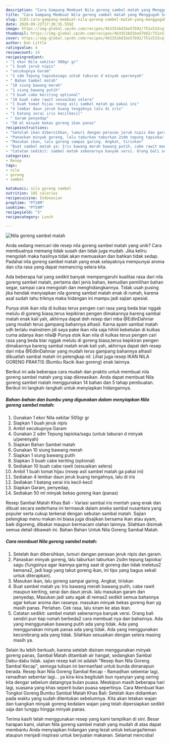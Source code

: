 ```yaml
---
description: "Cara Gampang Membuat Nila goreng sambel matah yang Menggugah Selera"
title: "Cara Gampang Membuat Nila goreng sambel matah yang Menggugah Selera"
slug: 3183-cara-gampang-membuat-nila-goreng-sambel-matah-yang-menggugah-selera
date: 2020-09-22T17:38:35.559Z
image: https://img-global.cpcdn.com/recipes/4b33516d1be57b92/751x532cq70/nila-goreng-sambel-matah-foto-resep-utama.jpg
thumbnail: https://img-global.cpcdn.com/recipes/4b33516d1be57b92/751x532cq70/nila-goreng-sambel-matah-foto-resep-utama.jpg
cover: https://img-global.cpcdn.com/recipes/4b33516d1be57b92/751x532cq70/nila-goreng-sambel-matah-foto-resep-utama.jpg
author: Don Little
ratingvalue: 4
reviewcount: 14
recipeingredient:
- "1 ekor Nila sekitar 500gr gr"
- "1 buah jeruk nipis"
- "secukupnya Garam"
- "2 sdm Tepung tapiokasagu untuk taburan d minyak uperenyah"
- " Bahan Sambel matah"
- "10 siung bawang merah"
- "1 siung bawang putih"
- "3 buah cabe keriting optional"
- "10 buah cabe rawit sesuaikan selera"
- "1 buah tomat hijau resep asli sambel matah ga pakai ini"
- "4 lembar daun jeruk buang tengahnya lalu di iris"
- "1 batang serai iris kecilkecil"
- " Garam penyedap"
- "50 ml minyak bekas goreng ikan panas"
recipeinstructions:
- "Setelah ikan dibersihkan, lumuri dengan perasan jeruk nipis dan garam."
- "Panaskan minyak goreng, lalu taburkan taburkan 2sdm tepung tapioka/ sagu (fungsinya agar ikannya garing saat di goreng dan tidak meletus2 kemana2, jadi bagi yang takut goreng ikan, ini tips yang bagus sekali untuk diterapkan)."
- "Masukan ikan, lalu goreng sampai garing. Angkat, tiriskan"
- "Buat sambel matah ya: Iris bawang merah bawang putih, cabe rawit maupun keriting, serai dan daun jeruk. lalu masukan garam dan penyedap, Masukan jadi satu agak di remas2 sedikit semua bahannya agar keluar aroma dan rasanya. masukan minyak bekas goreng ikan yg masih panas. Perlahan. Cek rasa, lalu siram ke atas ikan."
- "Catatan sedikit: sambel matah sebenarnya banyak versi. Orang bali sendiri pun tiap rumah berbeda2 cara membuat nya dan bahannya. Ada yang menggunakan bawang putih ada yang tidak. Ada yang menggunakan minyak panas ada yang tidak. Ada yang menggunakan kecombrang ada yang tidak. Silahkan sesuaikan dengan selera masing masih ya."
categories:
- Resep
tags:
- nila
- goreng
- sambel

katakunci: nila goreng sambel 
nutrition: 185 calories
recipecuisine: Indonesian
preptime: "PT10M"
cooktime: "PT59M"
recipeyield: "3"
recipecategory: Lunch

---
```



![Nila goreng sambel matah](https://img-global.cpcdn.com/recipes/4b33516d1be57b92/751x532cq70/nila-goreng-sambel-matah-foto-resep-utama.jpg)

Anda sedang mencari ide resep nila goreng sambel matah yang unik? Cara membuatnya memang tidak susah dan tidak juga mudah. Jika keliru mengolah maka hasilnya tidak akan memuaskan dan bahkan tidak sedap. Padahal nila goreng sambel matah yang enak selayaknya mempunyai aroma dan cita rasa yang dapat memancing selera kita.

Ada beberapa hal yang sedikit banyak mempengaruhi kualitas rasa dari nila goreng sambel matah, pertama dari jenis bahan, kemudian pemilihan bahan segar, sampai cara mengolah dan menghidangkannya. Tidak usah pusing jika hendak menyiapkan nila goreng sambel matah enak di rumah, karena asal sudah tahu triknya maka hidangan ini mampu jadi sajian spesial.

Punya stok ikan nila di kulkas terus pengen cari rasa yang beda biar nggak melulu di goreng biasa,terus kepikiran pengen dimakannya bareng sambal matah enak kali yah, akhirnya dapat deh resep dari mba @EdlinDahniar yang mudah terus gampang bahannya alhasil. Karna ayam sambal matah sdh terlalu mainstrem jdi saya pake ikan nila saja hihiiii kebetulan di kulkas cuma adanya ikan nila😅 Punya stok ikan nila di kulkas terus pengen cari rasa yang beda biar nggak melulu di goreng biasa,terus kepikiran pengen dimakannya bareng sambal matah enak kali yah, akhirnya dapat deh resep dari mba @EdlinDahniar yang mudah terus gampang bahannya alhasil dibuatlah sambal matah ini pelengkap nil. Lihat juga resep IKAN NILA GORENG PRAKTIS (Bumbu Racik ikan goreng) enak lainnya.


Berikut ini ada beberapa cara mudah dan praktis untuk membuat nila goreng sambel matah yang siap dikreasikan. Anda dapat membuat Nila goreng sambel matah menggunakan 14 bahan dan 5 tahap pembuatan. Berikut ini langkah-langkah untuk menyiapkan hidangannya.

<!--inarticleads1-->

##### Bahan-bahan dan bumbu yang digunakan dalam menyiapkan Nila goreng sambel matah:

1. Gunakan 1 ekor Nila sekitar 500gr gr
1. Siapkan 1 buah jeruk nipis
1. Ambil secukupnya Garam
1. Gunakan 2 sdm Tepung tapioka/sagu (untuk taburan d minyak u/perenyah)
1. Siapkan  Bahan Sambel matah
1. Gunakan 10 siung bawang merah
1. Siapkan 1 siung bawang putih
1. Siapkan 3 buah cabe keriting (optional)
1. Sediakan 10 buah cabe rawit (sesuaikan selera)
1. Ambil 1 buah tomat hijau (resep asli sambel matah ga pakai ini)
1. Sediakan 4 lembar daun jeruk buang tengahnya, lalu di iris
1. Sediakan 1 batang serai iris kecil-kecil
1. Siapkan  Garam, penyedap,
1. Sediakan 50 ml minyak bekas goreng ikan (panas)


Resep Sambal Matah Khas Bali - Variasi sambal iris mentah yang enak dan dibuat secara sederhana ini termasuk dalam aneka sambal nusantara yang populer serta cukup terkenal dengan sebutan sambal matah. Sajian pelengkap menu makan ini biasa juga disajikan bersama ikan atau ayam, baik digoreng, dibakar maupun bermacam olahan lainnya. Silahkan disimak semua detail dibawah ini. Bahan Bahan Untuk Nila Goreng Sambal Matah. 

<!--inarticleads2-->

##### Cara membuat Nila goreng sambel matah:

1. Setelah ikan dibersihkan, lumuri dengan perasan jeruk nipis dan garam.
1. Panaskan minyak goreng, lalu taburkan taburkan 2sdm tepung tapioka/ sagu (fungsinya agar ikannya garing saat di goreng dan tidak meletus2 kemana2, jadi bagi yang takut goreng ikan, ini tips yang bagus sekali untuk diterapkan).
1. Masukan ikan, lalu goreng sampai garing. Angkat, tiriskan
1. Buat sambel matah ya: Iris bawang merah bawang putih, cabe rawit maupun keriting, serai dan daun jeruk. lalu masukan garam dan penyedap, Masukan jadi satu agak di remas2 sedikit semua bahannya agar keluar aroma dan rasanya. masukan minyak bekas goreng ikan yg masih panas. Perlahan. Cek rasa, lalu siram ke atas ikan.
1. Catatan sedikit: sambel matah sebenarnya banyak versi. Orang bali sendiri pun tiap rumah berbeda2 cara membuat nya dan bahannya. Ada yang menggunakan bawang putih ada yang tidak. Ada yang menggunakan minyak panas ada yang tidak. Ada yang menggunakan kecombrang ada yang tidak. Silahkan sesuaikan dengan selera masing masih ya.


Selain itu lebih berkuah, karena setelah disiram menggunakan minyak goreng panas, Sambal Matah ditambah air hangat, sedangkan Sambal Dabu-dabu tidak. sajian resep kali ini adalah &#34;Resep Ikan Nila Goreng Sambal Kecap&#34;, semoga tulisan ini bermanfaat untuk bunda dimanapun berada. Resep Ikan Nila Goreng Sambal Kecap - Ramadhan sebentar lagi, ramadhan sebentar lagi… ya kira-kira begitulah bun nyanyian yang sering kita dengar sebelum datangnya bulan puasa. Meskipun masih beberapa hari lagi, suasana yang khas seperti bulan puasa sepertinya. Cara Membuat Ikan Tongkol Goreng Bumbu Sambal Matah Khas Bali: Setelah ikan didiamkan pada waktu yang sudah ditentukan sebelumnya. Kita akan letakan wajan dan tuangkan minyak goreng kedalam wajan yang telah dipersiapkan sedikit saja dan tunggu hingga minyak panas. 

Terima kasih telah menggunakan resep yang kami tampilkan di sini. Besar harapan kami, olahan Nila goreng sambel matah yang mudah di atas dapat membantu Anda menyiapkan hidangan yang lezat untuk keluarga/teman ataupun menjadi inspirasi untuk berjualan makanan. Selamat mencoba!
